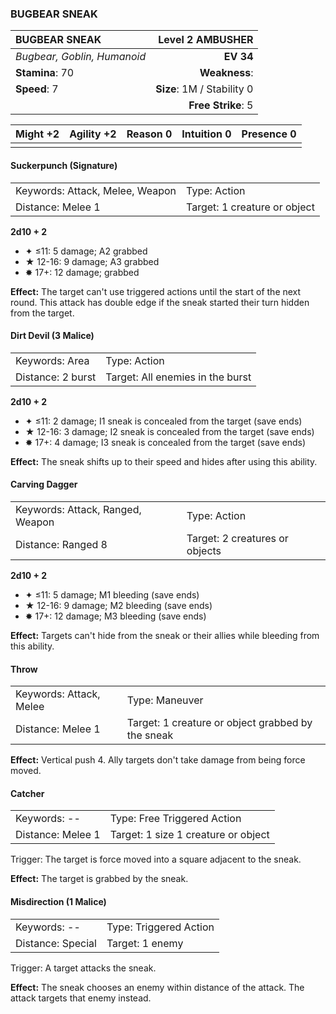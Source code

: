### BUGBEAR SNEAK

| BUGBEAR SNEAK               |       **Level 2 AMBUSHER** |
| :-------------------------- | -------------------------: |
| *Bugbear, Goblin, Humanoid* |                  **EV 34** |
| **Stamina**: 70             |              **Weakness**: |
| **Speed**: 7                | **Size**: 1M / Stability 0 |
|                             |         **Free Strike**: 5 |

| **Might** +2 | **Agility** +2 | **Reason** 0 | **Intuition** 0 | **Presence** 0 |
| ------------ | -------------- | ------------ | --------------- | -------------- |
|              |                |              |                 |                |

#### Suckerpunch (Signature)

|                                 |                              |
| :------------------------------ | :--------------------------- |
| Keywords: Attack, Melee, Weapon | Type: Action                 |
| Distance: Melee 1               | Target: 1 creature or object |

**2d10 + 2**

- ✦ ≤11: 5 damage; A2 grabbed
- ★ 12-16: 9 damage; A3 grabbed
- ✸ 17+: 12 damage; grabbed

**Effect:** The target can't use triggered actions until the start of the next round. This attack has double edge if the sneak started their turn hidden from the target.

#### Dirt Devil (3 Malice)

|                   |                                  |
| :---------------- | :------------------------------- |
| Keywords: Area    | Type: Action                     |
| Distance: 2 burst | Target: All enemies in the burst |

**2d10 + 2**

- ✦ ≤11: 2 damage; I1 sneak is concealed from the target (save ends)
- ★ 12-16: 3 damage; I2 sneak is concealed from the target (save ends)
- ✸ 17+: 4 damage; I3 sneak is concealed from the target (save ends)

**Effect:** The sneak shifts up to their speed and hides after using this ability.

#### Carving Dagger

|                                  |                                |
| :------------------------------- | :----------------------------- |
| Keywords: Attack, Ranged, Weapon | Type: Action                   |
| Distance: Ranged 8               | Target: 2 creatures or objects |

**2d10 + 2**

- ✦ ≤11: 5 damage; M1 bleeding (save ends)
- ★ 12-16: 9 damage; M2 bleeding (save ends)
- ✸ 17+: 12 damage; M3 bleeding (save ends)

**Effect:** Targets can't hide from the sneak or their allies while bleeding from this ability.

#### Throw

|                         |                                                   |
| :---------------------- | :------------------------------------------------ |
| Keywords: Attack, Melee | Type: Maneuver                                    |
| Distance: Melee 1       | Target: 1 creature or object grabbed by the sneak |

**Effect:** Vertical push 4. Ally targets don't take damage from being force moved.

#### Catcher

|                   |                                     |
| :---------------- | :---------------------------------- |
| Keywords: --      | Type: Free Triggered Action         |
| Distance: Melee 1 | Target: 1 size 1 creature or object |

Trigger: The target is force moved into a square adjacent to the sneak.

**Effect:** The target is grabbed by the sneak.

#### Misdirection (1 Malice)

|                   |                        |
| :---------------- | :--------------------- |
| Keywords: --      | Type: Triggered Action |
| Distance: Special | Target: 1 enemy        |

Trigger: A target attacks the sneak.

**Effect:** The sneak chooses an enemy within distance of the attack. The attack targets that enemy instead.
